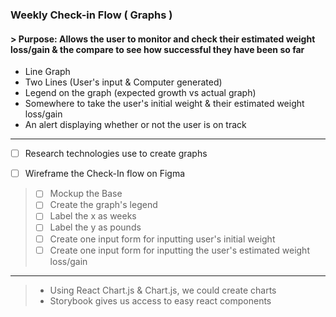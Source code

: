 ### Weekly Check-in Flow  ( Graphs ) 
#### > Purpose: Allows the user to monitor and check their estimated weight loss/gain & the compare to see how successful they have been so far

 - Line Graph
 - Two Lines (User's input & Computer generated)
 - Legend on the graph (expected growth vs actual graph)
- Somewhere to take the user's initial weight & their estimated weight loss/gain
- An alert displaying whether or not the user is on track
---
 - [ ] Research technologies use to create graphs
 
 - [ ] Wireframe the Check-In flow on Figma
 > - [ ] Mockup the Base
 > - [ ] Create the graph's legend
 > - [ ] Label the x as weeks
 > - [ ] Label the y as pounds
 > - [ ] Create one input form for inputting user's initial weight
 > - [ ] Create one input form for inputting the user's estimated weight loss/gain
 ---

> - Using React Chart.js & Chart.js, we could create charts
> - Storybook gives us access to easy react components
